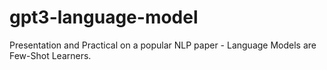 # gpt3-language-model
Presentation and Practical on a popular NLP paper - Language Models are Few-Shot Learners.
